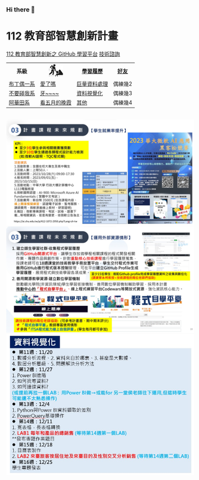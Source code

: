 ### Hi there 👋

# 112 教育部智慧創新計畫
<a href="http://140.126.146.12:9090/GitHub2023/">112 教育部智慧創新之 GitHub 學習平台</a>&nbsp;<a
href="https://chat.openai.com/auth/login">技術諮詢</a>
<table>
 <tr>
 <th>系級</th>
 <th><img src="working.jpeg"></th>
 <th><a href="">學習履歷</a></th>
 <th><a href="https://chat.openai.com/">好友</a></th>
 </tr>
 <tr>
 <td><a href="https://icook.tw/recipes/407905">布丁偶一系</a></td>
 <td><a href="https://www.youtube.com/watch?v=BDfL-CNzcuY">愛了嗎</a></td>
 <td><a href="">巨量資料處理</a></td>
 <td>偶練幾2</td>
 </tr>
 <tr>
 <td><a href="https://lm.chu.edu.tw/index.php?Lang=zh-tw">不要碰我系</a></td>
 <td><a href="https://www.youtube.com/shorts/DRxWEcIlRyI">牙~~~~</a></td>
 <td><a href="">資料視覺化</a></td>
 <td>偶練幾3</td>
 </tr>

 <tr>
 <td><a href="https://mice.chu.edu.tw/index.php?Lang=zh-tw">阿華田系</a></td>
 <td><a href="https://mice.chu.edu.tw/p/412-1041-112.php?Lang=zh-tw">看五月的晚霞</a></td>
 <td><a href="">其他</a></td>
 <td>偶練幾4</td>
 </tr>
</table><br>
<img src="II_1.jpg"></img>
<img src="II_2.jpg"></img>
<img src="II_3.jpg" style="display:block; margin:auto;" ></img>
